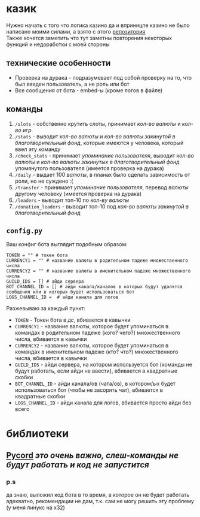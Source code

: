 # казик
Нужно начать с того что логика казино да и вприницпе казино не было написано моими силами, а взято с этого [репозитория](https://github.com/InspiredImpact/casino-bot-for-discord)  
Также хочется заметить что тут заметны повторения некоторых функций и недоработки с моей стороны
## технические особенности
- Проверка на дурака - подразумевает под собой проверку на то, что был введен пользователь, а не роль или бот
- Все сообщения от бота - embed-ы (кроме логов в файле)
## команды ##
1) `/slots` - собственно крутить слоты, принимает *кол-во валюты* и *кол-во игр*
2) `/stats` - выводит *кол-во валюты* и *кол-во валюты закинутой в благотворительный фонд*, которые имеются у человека, который ввел эту команду
3) `/check_stats` - принимает *упоминание пользователя*, выводит *кол-во валюты* и *кол-во валюты закинутых в благотворительный фонд* упомянутого пользователя (имеется проверка на дурака)
4) `/daily` - выдает 100 *валюты*, в планах было сделать зависимость от роли, но не суждено :(
5) `/transfer` - принимает *упоминание пользователя*, перевод *валюты* другому человеку (имеется проверка на дурака)
6) `/leaders` - выводит топ-10 по *кол-ву валюты*
7) `/donation_leaders` - выводит топ-10 под *кол-во валюты закинутой в благотворительный фонд*
## `config.py`
Ваш конфиг бота выглядит подобным образом:
```
TOKEN = "" # токен бота
CURRENCY1 = "" # название валюты в родительном падеже множественного числа
CURRENCY2 = "" # название валюты в именительном падеже множественного числа
GUILD_IDS = [] # айди сервера
BOT_CHANNEL_ID = [] # айди канала/каналов в которых будут удалятся сообщения или в которых будет использоваться бот
LOGS_CHANNEL_ID =  # айди канала для логов
```

Разжевываю за каждый пункт: 
- `TOKEN` - Токен бота в *дс*, вбивается в кавычки
- `CURRENCY1` - название валюты, которое будет упоминаться в командах в родительном падеже (кого? чего?) множественного числа, вбивается в кавычки
- `CURRENCY2` - название валюты, которое будет упоминаться в командах в именительном падеже (кто? что?) множественного числа, вбивается в кавычки
- `GUILD_IDS` - айди сервера, на котором используется бот (команды не будут работать, если айди не ввести), вбивается в квадратные скобки
- `BOT_CHANNEL_ID` - айди канала/ов (чата/ов), в котором/ых будет использоваться бот (чтобы не засорять чат), вбивается в квадратные скобки
- `LOGS_CHANNEL_ID` - айди канала для логов, вбивается просто айди без всего
# библиотеки
## [Pycord](https://pycord.dev/) *это очень важно, слеш-команды не будут работать и код не запустится* ##



### p.s
да знаю, выложил код бота в то время, в которое он не будет работать адекватно, рекомендации не дам, т.к. сам не могу решить эту проблему (у меня линукс на x32)
